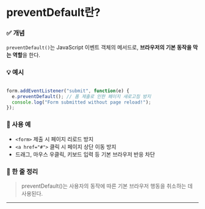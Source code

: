 preventDefault란?
===

### ✅ 개념

`preventDefault()`는 JavaScript 이벤트 객체의 메서드로, **브라우저의 기본 동작을 막는 역할**을 한다.

### 💡 예시

```jsx

form.addEventListener("submit", function(e) {
  e.preventDefault(); // 폼 제출로 인한 페이지 새로고침 방지
  console.log("Form submitted without page reload!");
});

```

### 🚫 사용 예

- `<form>` 제출 시 페이지 리로드 방지
- `<a href="#">` 클릭 시 페이지 상단 이동 방지
- 드래그, 마우스 우클릭, 키보드 입력 등 기본 브라우저 반응 차단

### 🧠 한 줄 정리

> preventDefault()는 사용자의 동작에 따른 기본 브라우저 행동을 취소하는 데 사용된다.
> 

---